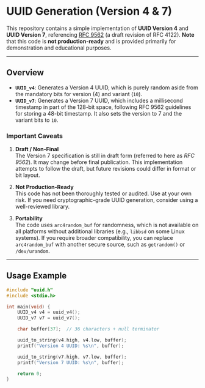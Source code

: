 # UUID Generation (Version 4 & 7)

This repository contains a simple implementation of **UUID Version 4** and **UUID Version 7**, referencing [RFC 9562](https://datatracker.ietf.org/doc/rfc9562/) (a draft revision of RFC 4122). **Note** that this code is **not production-ready** and is provided primarily for demonstration and educational purposes.

---

## Overview

- **`UUID_v4`**: Generates a Version 4 UUID, which is purely random aside from the mandatory bits for version (4) and variant (`10`).
- **`UUID_v7`**: Generates a Version 7 UUID, which includes a millisecond timestamp in part of the 128-bit space, following RFC 9562 guidelines for storing a 48-bit timestamp. It also sets the version to 7 and the variant bits to `10`.

### Important Caveats

1. **Draft / Non-Final**  
   The Version 7 specification is still in draft form (referred to here as _RFC 9562_). It may change before final publication. This implementation attempts to follow the draft, but future revisions could differ in format or bit layout.

2. **Not Production-Ready**  
   This code has not been thoroughly tested or audited. Use at your own risk. If you need cryptographic-grade UUID generation, consider using a well-reviewed library.

3. **Portability**  
   The code uses `arc4random_buf` for randomness, which is not available on all platforms without additional libraries (e.g., `libbsd` on some Linux systems). If you require broader compatibility, you can replace `arc4random_buf` with another secure source, such as `getrandom()` or `/dev/urandom`.

---

## Usage Example

```c
#include "uuid.h"
#include <stdio.h>

int main(void) {
    UUID_v4 v4 = uuid_v4();
    UUID_v7 v7 = uuid_v7();

    char buffer[37];  // 36 characters + null terminator

    uuid_to_string(v4.high, v4.low, buffer);
    printf("Version 4 UUID: %s\n", buffer);

    uuid_to_string(v7.high, v7.low, buffer);
    printf("Version 7 UUID: %s\n", buffer);

    return 0;
}
```
